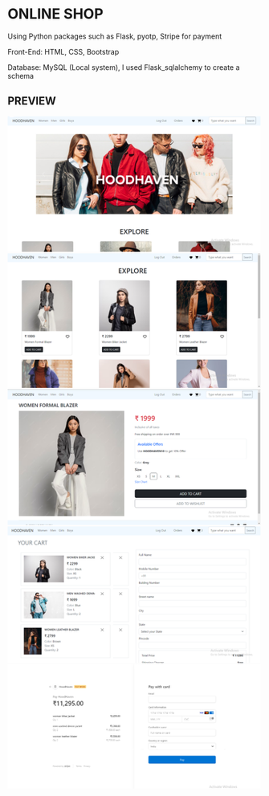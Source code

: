 <h1>ONLINE SHOP</h1>

<p>Using Python packages such as Flask, pyotp, Stripe for payment</p>
<p>Front-End: HTML, CSS, Bootstrap</p>
<p>Database: MySQL (Local system), I used Flask_sqlalchemy to create a schema</p>

<h2>PREVIEW</h2>
<img src="/static/images/homepage.png">
<img src="/static/images/category.png">
<img src="/static/images/item.png">
<img src="/static/images/cart.png">
<img src="/static/images/checkout.png">
